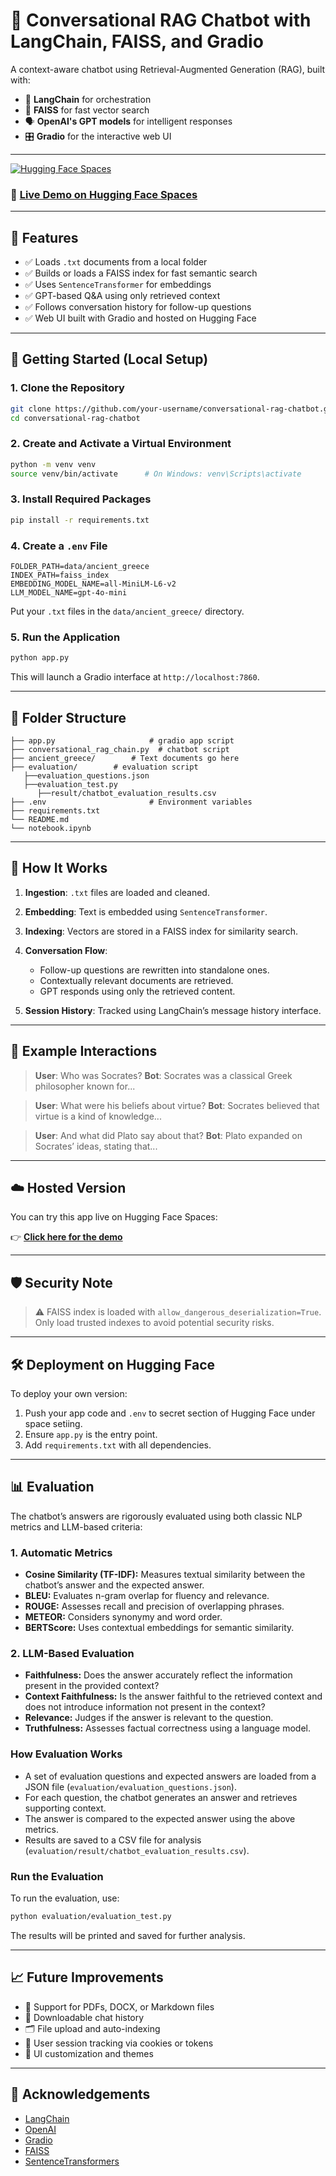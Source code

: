 # 🧠 Conversational RAG Chatbot with LangChain, FAISS, and Gradio

A context-aware chatbot using Retrieval-Augmented Generation (RAG), built with:

- 🔗 **LangChain** for orchestration
- 🧠 **FAISS** for fast vector search
- 🗣️ **OpenAI's GPT models** for intelligent responses
- 🎛️ **Gradio** for the interactive web UI

---

[![Hugging Face Spaces](https://img.shields.io/badge/🤗%20HuggingFace-Demo-blueviolet?logo=huggingface&logoColor=white)](https://huggingface.co/spaces/Nishthaaa/langchain_openai_rag_chatbot)

### 🔗 [Live Demo on Hugging Face Spaces](https://huggingface.co/spaces/Nishthaaa/langchain_openai_rag_chatbot)

---

## 📁 Features

- ✅ Loads `.txt` documents from a local folder
- ✅ Builds or loads a FAISS index for fast semantic search
- ✅ Uses `SentenceTransformer` for embeddings
- ✅ GPT-based Q&A using only retrieved context
- ✅ Follows conversation history for follow-up questions
- ✅ Web UI built with Gradio and hosted on Hugging Face

---

## 🚀 Getting Started (Local Setup)

### 1. Clone the Repository

```bash
git clone https://github.com/your-username/conversational-rag-chatbot.git
cd conversational-rag-chatbot
````

### 2. Create and Activate a Virtual Environment

```bash
python -m venv venv
source venv/bin/activate      # On Windows: venv\Scripts\activate
```

### 3. Install Required Packages

```bash
pip install -r requirements.txt
```

### 4. Create a `.env` File

```env
FOLDER_PATH=data/ancient_greece
INDEX_PATH=faiss_index
EMBEDDING_MODEL_NAME=all-MiniLM-L6-v2
LLM_MODEL_NAME=gpt-4o-mini
```

Put your `.txt` files in the `data/ancient_greece/` directory.

### 5. Run the Application

```bash
python app.py
```

This will launch a Gradio interface at `http://localhost:7860`.

---

## 📂 Folder Structure

```
├── app.py                     # gradio app script
├── conversational_rag_chain.py  # chatbot script
├── ancient_greece/        # Text documents go here
├── evaluation/        # evaluation script
   ├──evaluation_questions.json
   ├──evaluation_test.py
      ├──result/chatbot_evaluation_results.csv
├── .env                       # Environment variables
├── requirements.txt
└── README.md
└── notebook.ipynb
```

---

## 🧠 How It Works

1. **Ingestion**: `.txt` files are loaded and cleaned.
2. **Embedding**: Text is embedded using `SentenceTransformer`.
3. **Indexing**: Vectors are stored in a FAISS index for similarity search.
4. **Conversation Flow**:

   * Follow-up questions are rewritten into standalone ones.
   * Contextually relevant documents are retrieved.
   * GPT responds using only the retrieved content.
5. **Session History**: Tracked using LangChain’s message history interface.

---

## 💬 Example Interactions

> **User**: Who was Socrates?
> **Bot**: Socrates was a classical Greek philosopher known for...

> **User**: What were his beliefs about virtue?
> **Bot**: Socrates believed that virtue is a kind of knowledge...

> **User**: And what did Plato say about that?
> **Bot**: Plato expanded on Socrates’ ideas, stating that...

---

## ☁️ Hosted Version

You can try this app live on Hugging Face Spaces:

👉 [**Click here for the demo**](https://huggingface.co/spaces/Nishthaaa/langchain_openai_rag_chatbot)

---

## 🛡️ Security Note

> ⚠️ FAISS index is loaded with `allow_dangerous_deserialization=True`.
> Only load trusted indexes to avoid potential security risks.

---

## 🛠️ Deployment on Hugging Face

To deploy your own version:

1. Push your app code and `.env` to secret section of Hugging Face under space setiing.
2. Ensure `app.py` is the entry point.
3. Add `requirements.txt` with all dependencies.

---

## 📊 Evaluation

The chatbot’s answers are rigorously evaluated using both classic NLP metrics and LLM-based criteria:

### 1. **Automatic Metrics**
- **Cosine Similarity (TF-IDF):** Measures textual similarity between the chatbot’s answer and the expected answer.
- **BLEU:** Evaluates n-gram overlap for fluency and relevance.
- **ROUGE:** Assesses recall and precision of overlapping phrases.
- **METEOR:** Considers synonymy and word order.
- **BERTScore:** Uses contextual embeddings for semantic similarity.

### 2. **LLM-Based Evaluation**
- **Faithfulness:** Does the answer accurately reflect the information present in the provided context?
- **Context Faithfulness:** Is the answer faithful to the retrieved context and does not introduce information not present in the context?
- **Relevance:** Judges if the answer is relevant to the question.
- **Truthfulness:** Assesses factual correctness using a language model.

### **How Evaluation Works**
- A set of evaluation questions and expected answers are loaded from a JSON file (`evaluation/evaluation_questions.json`).
- For each question, the chatbot generates an answer and retrieves supporting context.
- The answer is compared to the expected answer using the above metrics.
- Results are saved to a CSV file for analysis (`evaluation/result/chatbot_evaluation_results.csv`).

### **Run the Evaluation**
To run the evaluation, use:
```bash
python evaluation/evaluation_test.py
```
The results will be printed and saved for further analysis.



---

## 📈 Future Improvements

* 🔄 Support for PDFs, DOCX, or Markdown files
* 🧾 Downloadable chat history
* 🗂️ File upload and auto-indexing
* 🔐 User session tracking via cookies or tokens
* 🎨 UI customization and themes

---

## 🙌 Acknowledgements

* [LangChain](https://www.langchain.com/)
* [OpenAI](https://platform.openai.com/)
* [Gradio](https://gradio.app/)
* [FAISS](https://github.com/facebookresearch/faiss)
* [SentenceTransformers](https://www.sbert.net/)